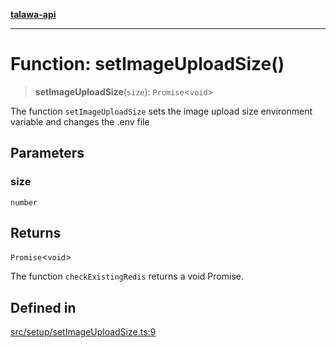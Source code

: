 [**talawa-api**](../../../README.md)

***

# Function: setImageUploadSize()

> **setImageUploadSize**(`size`): `Promise`\<`void`\>

The function `setImageUploadSize` sets the image upload size environment variable and changes the .env file

## Parameters

### size

`number`

## Returns

`Promise`\<`void`\>

The function `checkExistingRedis` returns a void Promise.

## Defined in

[src/setup/setImageUploadSize.ts:9](https://github.com/Suyash878/talawa-api/blob/095e6964ce2a06c1c30d1acf81b6162203f1db91/src/setup/setImageUploadSize.ts#L9)

